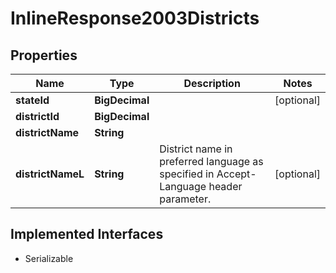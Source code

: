

# InlineResponse2003Districts

## Properties

Name | Type | Description | Notes
------------ | ------------- | ------------- | -------------
**stateId** | **BigDecimal** |  |  [optional]
**districtId** | **BigDecimal** |  | 
**districtName** | **String** |  | 
**districtNameL** | **String** | District name in preferred language as specified in Accept-Language header parameter. |  [optional]


## Implemented Interfaces

* Serializable


